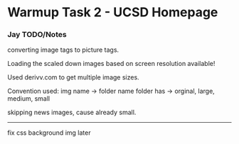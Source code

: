 # Warmup Task 2 - UCSD Homepage




### Jay TODO/Notes

converting image tags to picture tags.

Loading the scaled down images based on screen resolution available!

Used derivv.com to get multiple image sizes.

Convention used:
img name -> folder name
folder has -> orginal, large, medium, small

skipping news images, cause already small.

---
fix css background img later